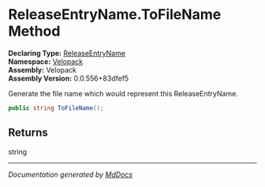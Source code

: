 ﻿<!--  
  <auto-generated>   
    The contents of this file were generated by a tool.  
    Changes to this file may be list if the file is regenerated  
  </auto-generated>   
-->

# ReleaseEntryName.ToFileName Method

**Declaring Type:** [ReleaseEntryName](../index.md)  
**Namespace:** [Velopack](../../index.md)  
**Assembly:** Velopack  
**Assembly Version:** 0.0.556+83dfef5

Generate the file name which would represent this ReleaseEntryName.

```csharp
public string ToFileName();
```

## Returns

string

___

*Documentation generated by [MdDocs](https://github.com/ap0llo/mddocs)*
